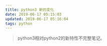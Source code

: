 ```yaml
---
title: python3 新的变化
date: 2019-06-17 05:15:03
updated: 2019-06-17 05:16:04
tags: python
---
```

> python3相对python2的新特性不完整笔记。
